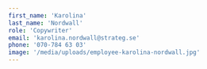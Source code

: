 ```yaml
---
first_name: 'Karolina'
last_name: 'Nordwall'
role: 'Copywriter'
email: 'karolina.nordwall@strateg.se'
phone: '070-784 63 03'
image: '/media/uploads/employee-karolina-nordwall.jpg'
---
```

